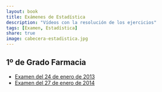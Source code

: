 ```yaml
---
layout: book
title: Exámenes de Estadística
description: "Vídeos con la resolución de los ejercicios"
tags: [Examen, Estadística]
share: true
image: cabecera-estadistica.jpg
---
```


## 1º de Grado Farmacia

- [Examen del 24 de enero de 2013](2013-01-24.html)
- [Examen del 27 de enero de 2014](2014-01-27.html)
